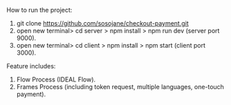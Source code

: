 How to run the project:
1. git clone https://github.com/sosojane/checkout-payment.git
2. open new terminal> cd server > npm install > npm run dev (server port 9000).
3. open new terminal> cd client > npm install > npm start (client port 3000).

Feature includes:
1. Flow Process (IDEAL Flow).
2. Frames Process (including token request, multiple languages, one-touch payment).
